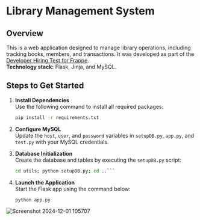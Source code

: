 # **Library Management System**

## **Overview**

This is a web application designed to manage library operations, including tracking books, members, and transactions. 
It was developed as part of the [Developer Hiring Test for Frappe](https://frappe.io/dev-hiring-test).  
**Technology stack:** Flask, Jinja, and MySQL.

## **Steps to Get Started**

1. **Install Dependencies**  
   Use the following command to install all required packages:  
   ```bash
   pip install -r requirements.txt
   ```

2. **Configure MySQL**  
   Update the `host`, `user`, and `password` variables in `setupDB.py`, `app.py`, and `test.py` with your MySQL credentials.  

3. **Database Initialization**  
   Create the database and tables by executing the `setupDB.py` script:  
   ```bash
   cd utils; python setupDB.py; cd ..```

4. **Launch the Application**  
   Start the Flask app using the command below:  
   ```bash
   python app.py
   ```  
![Screenshot 2024-12-01 105707](https://github.com/user-attachments/assets/899b9ab0-94c5-4b36-b1bf-88f3f54654d3)

